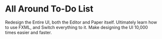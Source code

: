 # All Around To-Do List

Redesign the Entire UI, both the Editor and Paper itself. 
Ultimately learn how to use FXML, and Switch everything to it. Make designing the UI 10,000 times easier and faster.